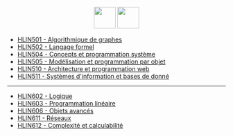 <p align="center">
    <a target="_blank" href="https://cas.umontpellier.fr/cas/login?service=https://ent.umontpellier.fr/uPortal/Login" alt="logo umontpellier">
        <img src="https://upload.wikimedia.org/wikipedia/fr/2/2d/Logo_universit%C3%A9_montpellier.png" width="50" height="50"></a>
    <a target="_blank" href="https://docs.google.com/spreadsheets/d/1eKUHuJTLAcnAhlSPylrvMl5BK-BLR_lf9NE4Rw6imZo/edit#gid=753102638" alt="google sheet">
    	<img src="https://image.flaticon.com/icons/svg/281/281778.svg" width="50" height="50"></a>
</p>

<ul> 
	<li> <a href="https://github.com/DocAmaroo/L3/tree/master/S5/HLIN501%20-%20Algorithmique%20de%20graphes"> HLIN501 - Algorithmique de graphes </a> </li>
	<li> <a href="https://github.com/DocAmaroo/L3/tree/master/S5/HLIN502%20-%20Langage%20formel/"> HLIN502 - Langage formel </a> </li>
	<li> <a href="https://github.com/DocAmaroo/L3/tree/master/S5/HLIN504%20-%20Concepts%20et%20programmation%20système"> HLIN504 - Concepts et programmation système </a> </li>
	<li> <a href="https://github.com/DocAmaroo/L3/tree/master/S5/HLIN505%20-%20Mod%C3%A9lisation%20et%20programmation%20par%20objet"> HLIN505 - Modélisation et programmation par objet </a> </li>
	<li> <a href="https://github.com/DocAmaroo/L3/tree/master/S5/HLIN510%20-%20Architecture%20et%20programmation%20web"> HLIN510 - Architecture et programmation web </a> </li>
	<li> <a href="https://github.com/DocAmaroo/L3/tree/master/S5/HLIN511%20-%20Systèmes%20d'information%20et%20bases%20de%20donn%C3%A9"> HLIN511 - Systèmes d'information et bases de donné </a> </li>
</ul>

---

<ul> 
	<li> <a href="https://github.com/DocAmaroo/L3/tree/master/S6/HLIN602%20-%20Logique"> HLIN602 - Logique </a> </li>
	<li> <a href="https://github.com/DocAmaroo/L3/tree/master/S6/HLIN606%20-%20Programmation%20linéaire"> HLIN603 - Programmation linéaire </a> </li>
	<li> <a href="https://github.com/DocAmaroo/L3/tree/master/S6/HLIN603%20-%20Objets%20avancés"> HLIN606 - Objets avancés </a> </li>
	<li> <a href="https://github.com/DocAmaroo/L3/tree/master/S6/HLIN611%20-%20Réseaux"> HLIN611 - Réseaux </a> </li>
	<li> <a href="https://github.com/DocAmaroo/L3/tree/master/S6/HLIN612%20-%20Complexité%20et%20calculabilité"> HLIN612 - Complexité et calculabilité </a> </li>
</ul>
